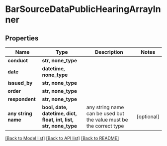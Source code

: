 # BarSourceDataPublicHearingArrayInner


## Properties
Name | Type | Description | Notes
------------ | ------------- | ------------- | -------------
**conduct** | **str, none_type** |  | 
**date** | **datetime, none_type** |  | 
**issued_by** | **str, none_type** |  | 
**order** | **str, none_type** |  | 
**respondent** | **str, none_type** |  | 
**any string name** | **bool, date, datetime, dict, float, int, list, str, none_type** | any string name can be used but the value must be the correct type | [optional]

[[Back to Model list]](../README.md#documentation-for-models) [[Back to API list]](../README.md#documentation-for-api-endpoints) [[Back to README]](../README.md)


